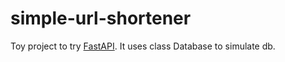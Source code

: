 # simple-url-shortener

Toy project to try [FastAPI](https://fastapi.tiangolo.com).
It uses class Database to simulate db.
